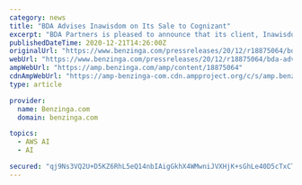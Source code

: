 ```yaml
---
category: news
title: "BDA Advises Inawisdom on Its Sale to Cognizant"
excerpt: "BDA Partners is pleased to announce that its client, Inawisdom Ltd., has been acquired by Cognizant. BDA was exclusive"
publishedDateTime: 2020-12-21T14:26:00Z
originalUrl: "https://www.benzinga.com/pressreleases/20/12/r18875064/bda-advises-inawisdom-on-its-sale-to-cognizant"
webUrl: "https://www.benzinga.com/pressreleases/20/12/r18875064/bda-advises-inawisdom-on-its-sale-to-cognizant"
ampWebUrl: "https://amp.benzinga.com/amp/content/18875064"
cdnAmpWebUrl: "https://amp-benzinga-com.cdn.ampproject.org/c/s/amp.benzinga.com/amp/content/18875064"
type: article

provider:
  name: Benzinga.com
  domain: benzinga.com

topics:
  - AWS AI
  - AI

secured: "qj9Ns3VQ2U+D5KZ6RhL5eQ14nbIAigGkhX4WMwniJVXHjK+sGhLe40D5cTxCTXNyxMSjlXyt4379gzig8HF/0udZC4rrJLfFpu/mry9GoRCQlpT0K6iER3fD667XoSRx+eS+D5ESnpQUQp6qknWb04cqqAtJmkknq0jRGfsrM2fksY4pW06+AhjtYvn0p6i6BgZbQ3oz8olCgHKLZOKsXuMJ4IRvmi6ifKv8m5YBazKV3vpfYCmsS7uKx1a6fjrsGK+JPkyNTozgDV9o5lyta1KmbeREGbUiXVrMk+ux3fHgCGEgfaA77hC8sRLY0C0tqDE06Ib+Z2lCNKyaehVlFEye0KP8zppZltIyPAc1Nc0=;e/r98/WNDhrdXfNEKUbWWg=="
---
```


